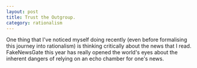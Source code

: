 ```yaml
---
layout: post
title: Trust the Outgroup.
category: rationalism
---
```


One thing that I've noticed myself doing recently (even before formalising this journey into rationalism) is thinking critically about the news that I read. FakeNewsGate this year has really opened the world's eyes about the inherent dangers of relying on an echo chamber for one's news.